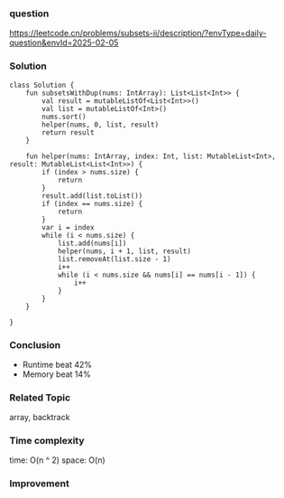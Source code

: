 ### question
https://leetcode.cn/problems/subsets-ii/description/?envType=daily-question&envId=2025-02-05

### Solution
```
class Solution {
    fun subsetsWithDup(nums: IntArray): List<List<Int>> {
        val result = mutableListOf<List<Int>>()
        val list = mutableListOf<Int>()
        nums.sort()
        helper(nums, 0, list, result)
        return result
    }

    fun helper(nums: IntArray, index: Int, list: MutableList<Int>, result: MutableList<List<Int>>) {
        if (index > nums.size) {
            return
        }
        result.add(list.toList())
        if (index == nums.size) {
            return
        }
        var i = index
        while (i < nums.size) {
            list.add(nums[i])
            helper(nums, i + 1, list, result)
            list.removeAt(list.size - 1)
            i++
            while (i < nums.size && nums[i] == nums[i - 1]) {
                i++
            }
        }
    }

}
```

### Conclusion
- Runtime beat 42% 
- Memory beat 14%

### Related Topic
array, backtrack

### Time complexity
time: O(n ^ 2)
space: O(n)

### Improvement